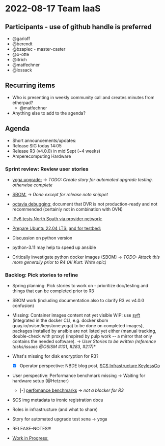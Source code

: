 # 2022-08-17 Team IaaS

## Participants - use of github handle is preferred

* @garloff
* @berendt
* @bzapiec - master-caster
* @o-otte
* @itrich
* @matfechner
* @lossack

## Recurring items

* Who is presenting in weekly community call and creates minutes from etherpad?
  * @matfechner
* Anything else to add to the agenda?

## Agenda

* Short announcements/updates:
* Release SIG today 14:05
* Release R3 (v4.0.0) in mid Sept (~4 weeks)
* Amperecomputing Hardware  

### Sprint review: Review user stories

* [yoga upgrade:](https://github.com/SovereignCloudStack/issues/issues/146)
  -> *TODO: Create story for automated upgrade testing. otherwise complete*

* [SBOM:](https://github.com/SovereignCloudStack/issues/issues/150)
  -> *Done except for release note snippet*

* [octavia debugging:](https://github.com/SovereignCloudStack/issues/issues/119)
   document that DVR is not production-ready and not recommended (certainly not in combination with OVN)

* [IPv6 tests  North South via provider network:](https://github.com/SovereignCloudStack/issues/issues/151)
* [Prepare Ubuntu 22.04 LTS:](https://github.com/SovereignCloudStack/issues/issues/148)
  [and for testbed:](https://github.com/SovereignCloudStack/issues/issues/158)

* Discussion on python version
* python-3.11 may help to speed up ansible
* Critically investigate python docker images (SBOM)
   -> *TODO: Attack this more generally prior to R4 (AI Kurt: Write epic)*

### Backlog: Pick stories to refine

* Spring planning: Pick stories to work on - prioritize doc/testing and things that can be completed prior to R3
* SBOM work (including documentation also to clarify R3 vs v4.0.0 confusion)
* Missing: Container images content not yet visible WIP: use [syft](https://github.com/anchore/syft) (integrated in the docker CLI, e.g. docker sbom quay.io/osism/keystone:yoga)
  to be done on completed images), packages installed by ansible are not listed yet either (manual tracking, double-check with proxy)
  (inspired by pulp work -- a mirror that only contains the needed software).
    -> *User Stories to be written (reference tasks/issues @OSISM #101, #283, #217)**

* What's missing for disk encryption for R3?
  * [x] Operator perspective: NBDE blog post, [SCS Infrastructure KeylessGo](https://scs.community/de/2022/08/17/osism-nbde-install/)
* User perspective: Performance benchmark missing -> Waiting for hardware setup (@Hetzner)
  * [-] [perfomance benchmarks](https://github.com/SovereignCloudStack/issues/issues/97)
          -> *not a blocker for R3*

* SCS img metadata to ironic registration docu
* Roles in infrastructure (and what to share)
* Story for automated upgrade test xena -> yoga
* RELEASE-NOTES!!!
* [Work in Progress:](https://github.com/osism/release/blob/main/notes/4.0.0/NOTES.md)
